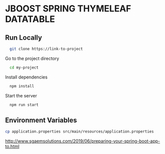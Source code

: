 
# JBOOST SPRING THYMELEAF DATATABLE

## Run Locally

```bash
  git clone https://link-to-project
```

Go to the project directory

```bash
  cd my-project
```

Install dependencies

```bash
  npm install
```

Start the server

```bash
  npm run start
```


## Environment Variables

```bash
cp application.properties src/main/resources/application.properties
```

http://www.sgaemsolutions.com/2019/06/preparing-your-spring-boot-app-to.html
